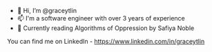 - 👋 Hi, I’m @graceytlin
- 📫 I'm a software engineer with over 3 years of experience
- 🌱 Currently reading Algorithms of Oppression by Safiya Noble

You can find me on LinkedIn - https://www.linkedin.com/in/graceytlin
